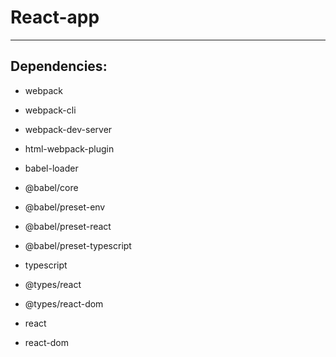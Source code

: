 # React-app
---

## Dependencies:
- webpack
- webpack-cli
- webpack-dev-server
- html-webpack-plugin
- babel-loader

- @babel/core
- @babel/preset-env
- @babel/preset-react
- @babel/preset-typescript

- typescript
- @types/react
- @types/react-dom

- react
- react-dom
